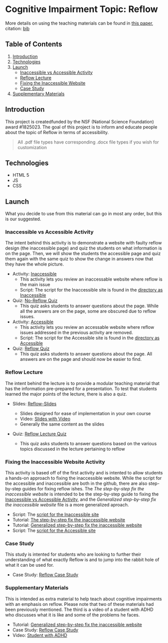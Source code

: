 # Cognitive Impairment Topic: Reflow
More details on using the teaching materials can be found in [this paper](kelly2021introducing.pdf), citation: [bib](kelly2021introducing.bib)
## Table of Contents

1. [Introduction](#Introduction)
2. [Technologies](#Technologies)
3. [Launch](#Launch)
   - [Inaccessible vs Accessible Activity](#Inaccessible-vs-Accessible-Activity)
   - [Reflow Lecture](#Reflow-Lecture)
   - [Fixing the Inaccessible Website](#Fixing-the-Inaccessible-Website-Activity)
   - [Case Study](#Case-Study)
4. [Supplementary Materials](#Supplementary-Materials)

## Introduction

This project is createdfunded by the NSF (National Science Foundation) award #1825023. The goal of this project is to inform and educate people about the topic of Reflow in terms of accessibility.

> All .pdf file types have corresponding .docx file types if you wish for customization

## Technologies

- HTML 5
- JS
- CSS

## Launch

What you decide to use from this material can go in most any order, but this is our suggested.

### Inaccessible vs Accessible Activity

The intent behind this activity is to demonstrate a website with faulty reflow design (the inaccessible page) and quiz the students on what information is on the page. Then, we will show the students the accessible page and quiz them again with the same quiz to show the change in answers now that they have the whole picture.

- Activity: [Inaccessible](https://teaching-accessibility.github.io/ReflowCC/Inaccessible/)
  - This activity lets you review an inaccessable website where reflow is the main issue
  - Script: The script for the Inaccessible site is found in the [directory as Inaccessible](Activity/Inaccessible)
- Quiz: [No-Reflow Quiz](https://docs.google.com/forms/d/e/1FAIpQLSewwPAUNxfAi01pk-Zrf6rAuHOJQBRGjV5NPA9upT8CBF1Agw/viewform?usp=sf_link)
  - This quiz asks students to answer questions about the page. While all the answers are on the page, some are obscured due to reflow issues.
- Activity: [Accessible](https://teaching-accessibility.github.io/ReflowCC/Accessible/)
  - This activity lets you review an accessable website where reflow issues addressed in the previous activity are removed.
  - Script: The script for the Accessible site is found in the [directory as Accessible](Activity/Accessible)
- Quiz: [Reflow Quiz](https://docs.google.com/forms/d/e/1FAIpQLScA8AsXTVnk3ujFxpI7FBAXUXCCTEDPSEp2ZP5T2zGU2yWc0Q/viewform?usp=sf_link)
  - This quiz asks students to answer questions about the page. All answers are on the page and should now be easier to find.

### Reflow Lecture

The intent behind the lecture is to provide a modular teaching material that has the information pre-prepared for a presentation. To test that students learned the major points of the lecture, there is also a quiz.

- Slides: [Reflow-Slides](Lecture/Cognitive_Impairment_Activity.pptx)

  - Slides designed for ease of implementation in your own course
  - Video: [Slides with Video](https://drive.google.com/file/d/1RkeMt8evWKbg09OgKz4GKD2ka7xvpSnu/view?usp=sharing)
  - Generally the same content as the slides

- Quiz: [Reflow Lecture Quiz](https://docs.google.com/forms/d/1hUdHrl87FpNOUdn344dkLbCHCNk7jIs-s0nuOjeDNhc/edit)
  - This quiz asks students to answer questions based on the various topics discussed in the lecture pertaining to reflow

### Fixing the Inaccessible Website Activity

This activity is based off of the first activity and is intented to allow students a hands-on approach to fixing the inaccessible website. While the script for the accessible and inaccessible are both in the github, there are also step-by-step guides for fixing reflow ishes. The _The step-by-step fix the inaccessible website_ is intended to be the step-by-step guide to fixing the [Inaccessible vs Accessible Activity](#Inaccessible-vs-Accessible-Activity), and the _Generalized step-by-step fix the inaccessible website_ file is a more generalized aproach.

- Script: The [script for the Inaccessible site](Activity/Inaccessible)
- Tutorial: [The step-by-step fix the inaccessible website](Activity/Step-by-Step-Fix/Step_by_Step_to_Fix_Inaccessible.pdf)
- Tutorial: [Generalized step-by-step fix the inaccessible website](Supplementary_Materials/Generalized_Step_by_Step_to_Fix_Inaccessible.pdf)
- Script: The [script for the Accessible site](Activity/Accessible)

### Case Study

This study is intented for students who are looking to further their understanding of what exactly Reflow is and to jump into the rabbit hole of what it can be used for.

- Case Study: [Reflow Case Study](Supplementary_Materials/Case_Study_on_Reflow.pdf)

### Supplementary Materials

This is intended as extra material to help teach about cognitive impairments with an emphasis on reflow. Please note that two of these materials had been previously mentioned. The third is a video of a student with ADHD who discusses what it is like and some of the problems he faces.

- Tutorial: [Generalized step-by-step fix the inaccessible website](Supplementary_Materials/Generalized_Step_by_Step_to_Fix_Inaccessible.pdf)
- Case Study: [Reflow Case Study](Supplementary_Materials/Case_Study_on_Reflow.pdf)
- Video: [Student with ADHD](https://drive.google.com/file/d/1h-To8RZjtPc8W8LeLYHPVOo85Wc2e0fE/view?usp=sharing)
